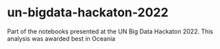 # un-bigdata-hackaton-2022
Part of the notebooks presented at the UN Big Data Hackaton 2022. This analysis was awarded best in Oceania
